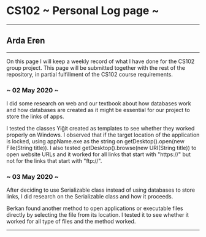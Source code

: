 # CS102 ~ Personal Log page ~
****
## Arda Eren 
****

On this page I will keep a weekly record of what I have done for the CS102 group project. This page will be submitted together with the rest of the repository, in partial fulfillment of the CS102 course requirements.

### ~ 02 May 2020 ~

I did some research on web and our textbook about how databases work and how databases are created as it might be essential for our project to store the links of apps.

I tested the classes Yiğit created as templates to see whether they worked properly on Windows. I observed that if the target location of the application is locked, using appName.exe as the string on getDesktop().open(new File(String title)). I also tested getDesktop().browse(new URI(String title)) to open website URLs and it worked for all links that start with "https://" but not for the links that start with "ftp://".

### ~ 03 May 2020 ~

After deciding to use Serializable class instead of using databases to store links, I did research on the Serializable class and how it proceeds.

Berkan found another method to open applications or executable files directly by selecting the file from its location. I tested it to see whether it worked for all type of files and the method worked.
****
